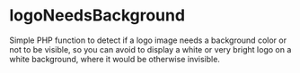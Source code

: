 # logoNeedsBackground
Simple PHP function to detect if a logo image needs a background color or not to be visible, so you can avoid to display a white or very bright logo on a white background, where it would be otherwise invisible.
